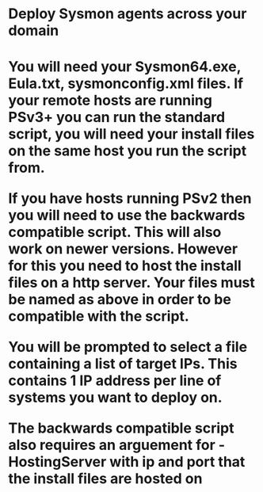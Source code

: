 <h1>Deploy Sysmon agents across your domain<h1>

You will need your Sysmon64.exe, Eula.txt, sysmonconfig.xml files.
If your remote hosts are running PSv3+ you can run the standard script, you will need your install files on the same host you run the script from.

If you have hosts running PSv2 then you will need to use the backwards compatible script. This will also work on newer versions.
However for this you need to host the install files on a http server.
Your files must be named as above in order to be compatible with the script.

You will be prompted to select a file containing a list of target IPs.
This contains 1 IP address per line of systems you want to deploy on.

The backwards compatible script also requires an arguement for -HostingServer with ip and port that the install files are hosted on